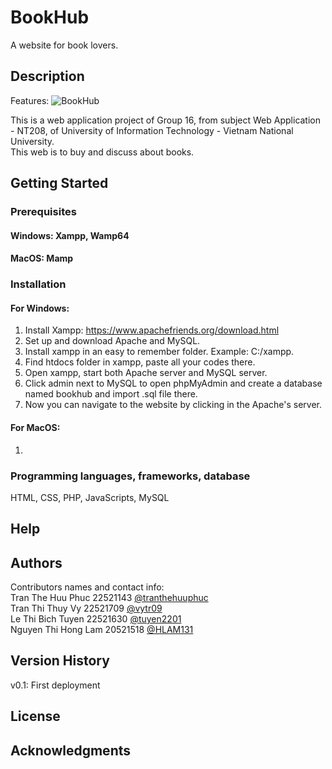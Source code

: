 # BookHub

A website for book lovers.

## Description
Features:
![BookHub](https://github.com/tranthehuuphuc/Bookhub/assets/152999205/05958863-33f6-4fb2-807b-91348db58c5d)


This is a web application project of Group 16, from subject Web Application - NT208, of University of Information Technology - Vietnam National University.<br/>
This web is to buy and discuss about books.

## Getting Started

### Prerequisites

#### Windows: Xampp, Wamp64
#### MacOS: Mamp

### Installation
#### For Windows:
  1. Install Xampp: https://www.apachefriends.org/download.html
  2. Set up and download Apache and MySQL.
  3. Install xampp in an easy to remember folder. Example: C:/xampp.
  4. Find htdocs folder in xampp, paste all your codes there.
  5. Open xampp, start both Apache server and MySQL server.
  6. Click admin next to MySQL to open phpMyAdmin and create a database named bookhub and import .sql file there.
  7. Now you can navigate to the website by clicking in the Apache's server.

#### For MacOS:
  1.
   
### Programming languages, frameworks, database
HTML, CSS, PHP, JavaScripts, MySQL

## Help

## Authors

Contributors names and contact info:
<br/>Tran The Huu Phuc 22521143 <a href="https://github.com/tranthehuuphuc">@tranthehuuphuc</a>
<br/>Tran Thi Thuy Vy 22521709 <a href="https://github.com/vytr09">@vytr09</a>
<br/>Le Thi Bich Tuyen 22521630 <a href="https://github.com/tuyen2201">@tuyen2201</a>
<br/>Nguyen Thi Hong Lam 20521518 <a href="https://github.com/HLAM131">@HLAM131</a>

## Version History
  v0.1: First deployment

## License

## Acknowledgments
